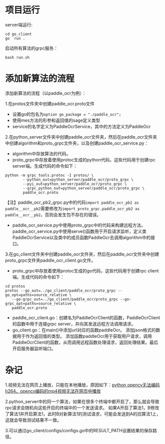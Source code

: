 # 项目运行

server端运行:
```
cd go_client
go  run .
```

启动所有算法的grpc服务：
```
bash run.sh
```


# 添加新算法的流程

添加新算法的流程（以paddle_ocr为例）：

1.在protos文件夹中创建paddle_ocr.proto文件
- 设置go的包名为`option go_package = "./paddle_ocr";`
- 使用mes方法的形参和返回值的sage定义类型
- service的名字定义为PaddleOcrService，其中的方法定义为PaddleOcr

2.在python_server文件夹中创建paddle_ocr文件夹，然后在paddle_ocr文件夹中创建algorithm和proto_grpc文件夹，以及创建paddle_ocr_service.py：
- algorithm中存放算法的代码。
- proto_grpc中存放着使用protoc生成的python代码，这些代码用于创建rpc server端。生成代码的命令如下：
```
python -m grpc_tools.protoc -I protos/ \
        --python_out=python_server/paddle_ocr/proto_grpc \
        --pyi_out=python_server/paddle_ocr/proto_grpc \
        --grpc_python_out=python_server/paddle_ocr/proto_grpc \
        paddle_ocr.proto
```


【注】paddle_ocr_pb2_grpc.py中的代码`import paddle_ocr_pb2 as paddle__ocr__pb2`需要修改为`import proto_grpc.paddle_ocr_pb2 as paddle__ocr__pb2`，否则会发生包不存在的错误。
- paddle_ocr_service.py中使用proto_grpc中的代码来构建远程方法。paddle_ocr_service.py中使用serve()函数用于开启请求监听，定义类PaddleOcrService以及类中的成员函数PaddleOcr去调用algorithm中的接口。

3.在go_client文件夹中创建paddle_ocr文件夹，然后在paddle_ocr文件夹中创建proto_grpc文件夹paddle_ocr_client.go文件。
- proto_grpc中存放着使用protoc生成的go代码，这些代码用于创建rpc client端。生成代码的命令如下：
```
cd protos
protoc --go_out=../go_client/paddle_ocr/proto_grpc --go_opt=paths=source_relative \
   --go-grpc_out=../go_client/paddle_ocr/proto_grpc --go-grpc_opt=paths=source_relative \
   paddle_ocr.proto 
```
- paddle_ocr_client.go：创建名为PaddleOcrClient的函数，PaddleOcrClient的函数中用于连接grpc server，并向其发送远程方法调用请求。
- go_client.go：在main()中添加url对应的函数paddleOcr。
  添加json格式的数据用于作为返回值的类型。
  添加函数paddleOcr用于获取用户请求，调用PaddleOcrClient的函数，从而调用远程函数处理请求，返回处理结果。最后开启服务器监听端口。



# 杂记

1.视频无法在网页上播放，只能在本地播放，原因如下：[python opencv无法编码h264、opencv编码的mp4视频无法在网页中播放](https://www.cnblogs.com/codingbigdog/p/17531743.html)

2.python_server中的同一个算法，如果在很多个终端中都开启了，那么就会导致rpc请求会随机向这些开启的终端中的一个发送请求。
如果A开启了算法1，B修改了算法1并开启算法1，此时B对新算法1的测试请求，可能会发送到A的旧算法1上，这就会导致测试结果不一致。


3.可以通过go_client/configs/configs.go中的RESULT_PATH设置结果的保存路径。










